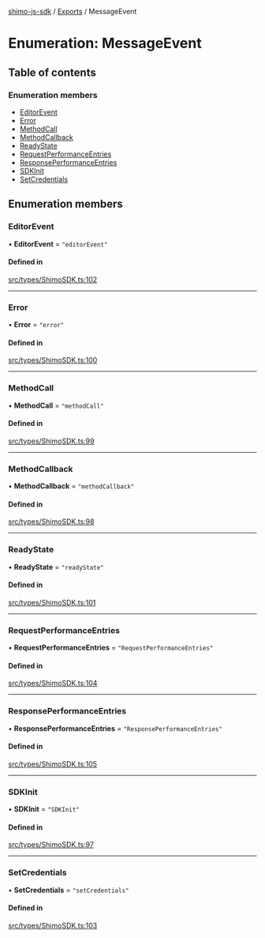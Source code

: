 [shimo-js-sdk](../README.md) / [Exports](../modules.md) / MessageEvent

# Enumeration: MessageEvent

## Table of contents

### Enumeration members

- [EditorEvent](MessageEvent.md#editorevent)
- [Error](MessageEvent.md#error)
- [MethodCall](MessageEvent.md#methodcall)
- [MethodCallback](MessageEvent.md#methodcallback)
- [ReadyState](MessageEvent.md#readystate)
- [RequestPerformanceEntries](MessageEvent.md#requestperformanceentries)
- [ResponsePerformanceEntries](MessageEvent.md#responseperformanceentries)
- [SDKInit](MessageEvent.md#sdkinit)
- [SetCredentials](MessageEvent.md#setcredentials)

## Enumeration members

### EditorEvent

• **EditorEvent** = `"editorEvent"`

#### Defined in

[src/types/ShimoSDK.ts:102](https://github.com/shimohq/shimo-js-sdk/blob/ef32014/src/types/ShimoSDK.ts#L102)

___

### Error

• **Error** = `"error"`

#### Defined in

[src/types/ShimoSDK.ts:100](https://github.com/shimohq/shimo-js-sdk/blob/ef32014/src/types/ShimoSDK.ts#L100)

___

### MethodCall

• **MethodCall** = `"methodCall"`

#### Defined in

[src/types/ShimoSDK.ts:99](https://github.com/shimohq/shimo-js-sdk/blob/ef32014/src/types/ShimoSDK.ts#L99)

___

### MethodCallback

• **MethodCallback** = `"methodCallback"`

#### Defined in

[src/types/ShimoSDK.ts:98](https://github.com/shimohq/shimo-js-sdk/blob/ef32014/src/types/ShimoSDK.ts#L98)

___

### ReadyState

• **ReadyState** = `"readyState"`

#### Defined in

[src/types/ShimoSDK.ts:101](https://github.com/shimohq/shimo-js-sdk/blob/ef32014/src/types/ShimoSDK.ts#L101)

___

### RequestPerformanceEntries

• **RequestPerformanceEntries** = `"RequestPerformanceEntries"`

#### Defined in

[src/types/ShimoSDK.ts:104](https://github.com/shimohq/shimo-js-sdk/blob/ef32014/src/types/ShimoSDK.ts#L104)

___

### ResponsePerformanceEntries

• **ResponsePerformanceEntries** = `"ResponsePerformanceEntries"`

#### Defined in

[src/types/ShimoSDK.ts:105](https://github.com/shimohq/shimo-js-sdk/blob/ef32014/src/types/ShimoSDK.ts#L105)

___

### SDKInit

• **SDKInit** = `"SDKInit"`

#### Defined in

[src/types/ShimoSDK.ts:97](https://github.com/shimohq/shimo-js-sdk/blob/ef32014/src/types/ShimoSDK.ts#L97)

___

### SetCredentials

• **SetCredentials** = `"setCredentials"`

#### Defined in

[src/types/ShimoSDK.ts:103](https://github.com/shimohq/shimo-js-sdk/blob/ef32014/src/types/ShimoSDK.ts#L103)
